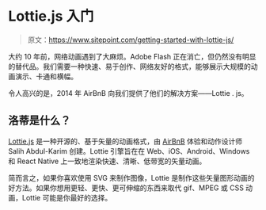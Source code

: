 # Lottie.js 入门

> 原文：<https://www.sitepoint.com/getting-started-with-lottie-js/>

大约 10 年前，网络动画遇到了大麻烦。Adobe Flash 正在消亡，但仍然没有明显的替代品。我们需要一种快速、易于创作、网络友好的格式，能够展示大规模的动画演示、卡通和横幅。

令人高兴的是，2014 年 AirBnB 向我们提供了他们的解决方案——Lottie . js。

## 洛蒂是什么？

[Lottie.js](https://airbnb.io/lottie/#/) 是一种开源的、基于矢量的动画格式，由 [AirBnB](https://airbnb.design/introducing-lottie/) 体验和动作设计师 Salih Abdul-Karim 创建。Lottie 引擎旨在在 Web、iOS、Android、Windows 和 React Native 上一致地渲染快速、清晰、低带宽的矢量动画。

简而言之，如果你喜欢使用 SVG 来制作图像，Lottie 是制作这些矢量图形动画的好方法。如果你想用更轻、更快、更可伸缩的东西来取代 gif、MPEG 或 CSS 动画，Lottie 可能是你最好的选择。
